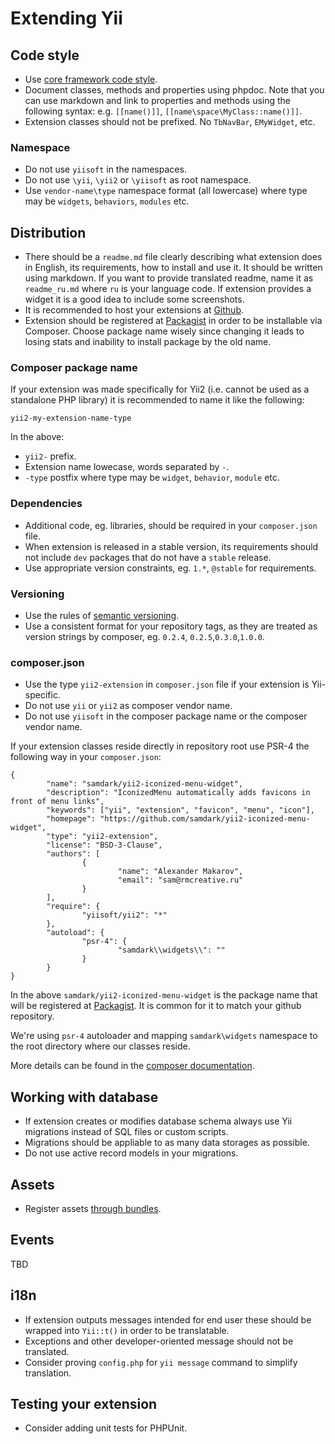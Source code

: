 Extending Yii
=============

Code style
----------

- Use [core framework code style](https://github.com/yiisoft/yii2/wiki/Core-framework-code-style).
- Document classes, methods and properties using phpdoc. Note that you can use markdown and link to properties and methods
  using the following syntax: e.g. `[[name()]]`, `[[name\space\MyClass::name()]]`.
- Extension classes should not be prefixed. No `TbNavBar`, `EMyWidget`, etc.

### Namespace

- Do not use `yiisoft` in the namespaces.
- Do not use `\yii`, `\yii2` or `\yiisoft` as root namespace.
- Use `vendor-name\type` namespace format (all lowercase) where type may be `widgets`, `behaviors`, `modules` etc.

Distribution
------------

- There should be a `readme.md` file clearly describing what extension does in English, its requirements, how to install
  and use it. It should be written using markdown. If you want to provide translated readme, name it as `readme_ru.md`
  where `ru` is your language code. If extension provides a widget it is a good idea to include some screenshots.
- It is recommended to host your extensions at [Github](github.com).
- Extension should be registered at [Packagist](https://packagist.org) in order to be installable via Composer.
  Choose package name wisely since changing it leads to losing stats and inability to install package by the old name.

### Composer package name

If your extension was made specifically for Yii2 (i.e. cannot be used as a standalone PHP library) it is recommended to
name it like the following:

```
yii2-my-extension-name-type
```

In the above:

- `yii2-` prefix.
- Extension name lowecase, words separated by `-`.
- `-type` postfix where type may be `widget`, `behavior`, `module` etc.

### Dependencies

- Additional code, eg. libraries, should be required in your `composer.json` file.
- When extension is released in a stable version, its requirements should not include `dev` packages that do not
  have a `stable` release.
- Use appropriate version constraints, eg. `1.*`, `@stable` for requirements.

### Versioning

- Use the rules of [semantic versioning](http://semver.org).
- Use a consistent format for your repository tags, as they are treated as version strings by composer, eg. `0.2.4`,
  `0.2.5`,`0.3.0`,`1.0.0`.

### composer.json

- Use the type `yii2-extension` in `composer.json` file if your extension is Yii-specific.
- Do not use `yii` or `yii2` as composer vendor name.
- Do not use `yiisoft` in the composer package name or the composer vendor name.

If your extension classes reside directly in repository root use PSR-4 the following way in your `composer.json`:

```
{
        "name": "samdark/yii2-iconized-menu-widget",
        "description": "IconizedMenu automatically adds favicons in front of menu links",
        "keywords": ["yii", "extension", "favicon", "menu", "icon"],
        "homepage": "https://github.com/samdark/yii2-iconized-menu-widget",
        "type": "yii2-extension",
        "license": "BSD-3-Clause",
        "authors": [
                {
                        "name": "Alexander Makarov",
                        "email": "sam@rmcreative.ru"
                }
        ],
        "require": {
                "yiisoft/yii2": "*"
        },
        "autoload": {
                "psr-4": {
                        "samdark\\widgets\\": ""
                }
        }
}
```

In the above `samdark/yii2-iconized-menu-widget` is the package name that will be registered
at [Packagist](https://packagist.org). It is common for it to match your github repository.

We're using `psr-4` autoloader and mapping `samdark\widgets` namespace to the root directory where our classes reside.

More details can be found in the [composer documentation](http://getcomposer.org/doc/04-schema.md#autoload).

Working with database
---------------------

- If extension creates or modifies database schema always use Yii migrations instead of SQL files or custom scripts.
- Migrations should be appliable to as many data storages as possible.
- Do not use active record models in your migrations.

Assets
------

- Register assets [through bundles](assets.md).

Events
------

TBD

i18n
----

- If extension outputs messages intended for end user these should be wrapped into `Yii::t()` in order to be translatable.
- Exceptions and other developer-oriented message should not be translated.
- Consider proving `config.php` for `yii message` command to simplify translation.

Testing your extension
----------------------

- Consider adding unit tests for PHPUnit.
